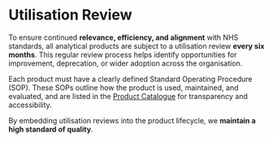 
# Utilisation Review

To ensure continued **relevance, efficiency, and alignment** with NHS standards, all analytical products are subject to a utilisation review **every six months**. This regular review process helps identify opportunities for improvement, deprecation, or wider adoption across the organisation.

Each product must have a clearly defined Standard Operating Procedure (SOP). These SOPs outline how the product is used, maintained, and evaluated, and are listed in the [Product Catalogue](https://nhs.sharepoint.com/:f:/r/sites/InsightsIntelligenceteam/Shared%20Documents/01%20-%20Analysis/10%20-%20Data%20%26%20Infrastructure/04%20-%20Reporting%20%26%20Publications/01%20-%20Product%20Catalogue?csf=1&web=1&e=cAb0pp) for transparency and accessibility.

By embedding utilisation reviews into the product lifecycle, we **maintain a high standard of quality**.

